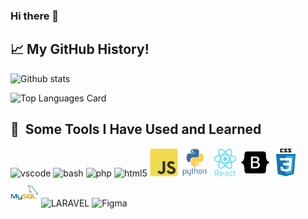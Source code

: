 ### Hi there 👋

<!--
**zakariainirz/zakariainirz** is a ✨ _special_ ✨ repository because its `README.md` (this file) appears on your GitHub profile.

Here are some ideas to get you started:

- 🔭 I’m currently working on ...
- 🌱 I’m currently learning ...
- 👯 I’m looking to collaborate on ...
- 🤔 I’m looking for help with ...
- 💬 Ask me about ...
- 📫 How to reach me: ...
- 😄 Pronouns: ...
- ⚡ Fun fact: ...
-->








<h2>📈  My GitHub History!</h2>

![Github stats](https://github-readme-stats.vercel.app/api?username=zakariainirz&theme=highcontrast&show_icons=true&count_private=true)

![Top Languages Card](https://github-readme-stats.vercel.app/api/top-langs/?username=shinokada&layout=compact)



<h2> 🚀 &nbsp;Some Tools I Have Used and Learned</h2>
<p align="left">
<img src="https://cdn.jsdelivr.net/gh/devicons/devicon/icons/vscode/vscode-original.svg" alt="vscode" width="45" height="45"/>
<img src="https://cdn.jsdelivr.net/gh/devicons/devicon/icons/bash/bash-original.svg" alt="bash" width="45" height="45"/>
<img src="https://cdn.jsdelivr.net/gh/devicons/devicon/icons/php/php-original.svg" alt="php" width="45" height="45"/>
<img src="https://upload.wikimedia.org/wikipedia/commons/6/61/HTML5_logo_and_wordmark.svg" alt="html5" width="45" height="45"/>
<img src="https://raw.githubusercontent.com/devicons/devicon/master/icons/javascript/javascript-original.svg" alt="JS" width="45" height="45"/>
<img src="https://raw.githubusercontent.com/devicons/devicon/master/icons/python/python-original-wordmark.svg" alt="Python" width="45" height="45"/>
<img src="https://raw.githubusercontent.com/devicons/devicon/master/icons/react/react-original-wordmark.svg" alt="react" width="45" height="45"/>
<img src="https://raw.githubusercontent.com/devicons/devicon/master/icons/bootstrap/bootstrap-plain.svg" alt="bootstrap" width="45" height="45"/>
<img src="https://raw.githubusercontent.com/devicons/devicon/master/icons/css3/css3-original-wordmark.svg" alt="CSS" width="45" height="45"/>
<img src="https://raw.githubusercontent.com/devicons/devicon/master/icons/mysql/mysql-original-wordmark.svg" alt="MySQL" width="45" height="45"/>
<img src="https://camo.githubusercontent.com/9d0bc75ece06bd0c74d0e9bc3161e012c70c5aa2782f372912c87c84360ad138/68747470733a2f2f63646e2e6a7364656c6976722e6e65742f67682f64657669636f6e732f64657669636f6e2f69636f6e732f6c61726176656c2f6c61726176656c2d706c61696e2d776f72646d61726b2e737667" alt="LARAVEL" width="45" height="45"/>
<img src="https://camo.githubusercontent.com/cdd289ae72f33665800bc6a63936d5afa0454214d520945780894151112a055f/68747470733a2f2f63646e2e6a7364656c6976722e6e65742f67682f64657669636f6e732f64657669636f6e2f69636f6e732f6669676d612f6669676d612d6f726967696e616c2e737667" alt="Figma" width="45" height="45"/>
</p>
